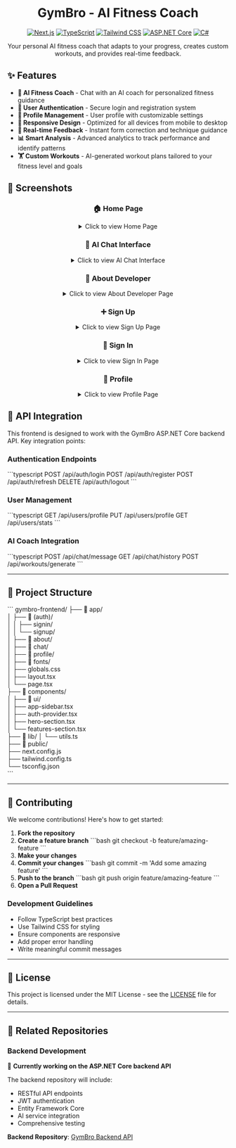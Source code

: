 <div align="center">
  
  
  # GymBro - AI Fitness Coach
  
  [![Next.js](https://img.shields.io/badge/Next.js-black?style=for-the-badge&logo=next.js&logoColor=white)](https://nextjs.org/)
  [![TypeScript](https://img.shields.io/badge/TypeScript-007ACC?style=for-the-badge&logo=typescript&logoColor=white)](https://www.typescriptlang.org/)
  [![Tailwind CSS](https://img.shields.io/badge/Tailwind_CSS-38B2AC?style=for-the-badge&logo=tailwind-css&logoColor=white)](https://tailwindcss.com/)
  [![ASP.NET Core](https://img.shields.io/badge/ASP.NET_Core-512BD4?style=for-the-badge&logo=dotnet&logoColor=white)](https://dotnet.microsoft.com/apps/aspnet)
  [![C#](https://img.shields.io/badge/C%23-239120?style=for-the-badge&logo=c-sharp&logoColor=white)](https://docs.microsoft.com/en-us/dotnet/csharp/)
  
  Your personal AI fitness coach that adapts to your progress, creates custom workouts, and provides real-time feedback.
</div>

## ✨ Features

- **💬 AI Fitness Coach** - Chat with an AI coach for personalized fitness guidance
- **🔐 User Authentication** - Secure login and registration system
- **👤 Profile Management** - User profile with customizable settings
- **📱 Responsive Design** - Optimized for all devices from mobile to desktop
- **🔄 Real-time Feedback** - Instant form correction and technique guidance
- **📊 Smart Analysis** - Advanced analytics to track performance and identify patterns
- **🏋️ Custom Workouts** - AI-generated workout plans tailored to your fitness level and goals

## 📸 Screenshots

<div align="center">

### 🏠 Home Page
<details>
<summary>Click to view Home Page</summary>

![Home Page](https://github.com/user-attachments/assets/873f8449-ddca-4cdc-be37-64f72ece4548)

</details>

### 🤖 AI Chat Interface  
<details>
<summary>Click to view AI Chat Interface</summary>

![AI Chat Interface](https://github.com/user-attachments/assets/838485d4-6e3d-4466-a5c0-f92b246c4baa)

</details>

### 👤 About Developer
<details>
<summary>Click to view About Developer Page</summary>

![About Developer](https://github.com/user-attachments/assets/6e25a955-cd91-468c-b341-4e90b2505408)

</details>

### ➕ Sign Up
<details>
<summary>Click to view Sign Up Page</summary>

![Sign Up](https://github.com/user-attachments/assets/1e103223-ea7d-4ef0-aef6-e7317f30a204)

</details>

### 🚪 Sign In
<details>
<summary>Click to view Sign In Page</summary>

![Sign In](https://github.com/user-attachments/assets/90e1f253-5791-498e-8f17-7522204270f6)

</details>

### 👤 Profile
<details>
<summary>Click to view Profile Page</summary>

![Profile](https://github.com/user-attachments/assets/45172fbd-d713-4282-872f-681da5df3e39)

</details>

</div>

## 🔗 API Integration

This frontend is designed to work with the GymBro ASP.NET Core backend API. Key integration points:

### Authentication Endpoints
\`\`\`typescript
POST /api/auth/login
POST /api/auth/register
POST /api/auth/refresh
DELETE /api/auth/logout
\`\`\`

### User Management
\`\`\`typescript
GET /api/users/profile
PUT /api/users/profile
GET /api/users/stats
\`\`\`

### AI Coach Integration
\`\`\`typescript
POST /api/chat/message
GET /api/chat/history
POST /api/workouts/generate
\`\`\`

---

## 📁 Project Structure

\`\`\`
gymbro-frontend/
├── 📁 app/                    
│   ├── 📁 (auth)/           
│   │   ├── signin/           
│   │   └── signup/           
│   ├── 📁 about/             
│   ├── 📁 chat/              
│   ├── 📁 profile/          
│   ├── 📁 fonts/             
│   ├── globals.css           
│   ├── layout.tsx            
│   └── page.tsx              
├── 📁 components/           
│   ├── 📁 ui/                
│   ├── app-sidebar.tsx       
│   ├── auth-provider.tsx     
│   ├── hero-section.tsx      
│   └── features-section.tsx  
├── 📁 lib/
│   └── utils.ts              
├── 📁 public/                
├── next.config.js            
├── tailwind.config.ts        
└── tsconfig.json             
\`\`\`

---

## 🤝 Contributing

We welcome contributions! Here's how to get started:

1. **Fork the repository**
2. **Create a feature branch**
   \`\`\`bash
   git checkout -b feature/amazing-feature
   \`\`\`
3. **Make your changes**
4. **Commit your changes**
   \`\`\`bash
   git commit -m 'Add some amazing feature'
   \`\`\`
5. **Push to the branch**
   \`\`\`bash
   git push origin feature/amazing-feature
   \`\`\`
6. **Open a Pull Request**

### Development Guidelines

- Follow TypeScript best practices
- Use Tailwind CSS for styling
- Ensure components are responsive
- Add proper error handling
- Write meaningful commit messages

---

## 📝 License

This project is licensed under the MIT License - see the [LICENSE](LICENSE) file for details.

---

## 🔗 Related Repositories

### Backend Development

🚧 **Currently working on the ASP.NET Core backend API**

The backend repository will include:
- RESTful API endpoints
- JWT authentication
- Entity Framework Core
- AI service integration
- Comprehensive testing

**Backend Repository**: [GymBro Backend API]([https://github.com/yourusername/gymbro-backend](https://github.com/hamzaaitaissa/GymBro_Backend-API))
